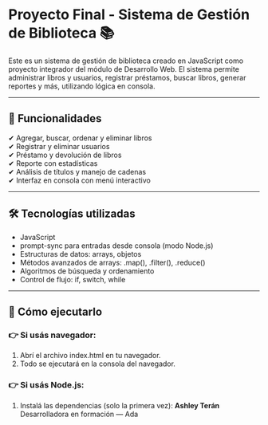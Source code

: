 # Proyecto Final - Sistema de Gestión de Biblioteca 📚

Este es un sistema de gestión de biblioteca creado en JavaScript como proyecto integrador del módulo de Desarrollo Web. El sistema permite administrar libros y usuarios, registrar préstamos, buscar libros, generar reportes y más, utilizando lógica en consola.

---

## 🧠 Funcionalidades

✔ Agregar, buscar, ordenar y eliminar libros  
✔ Registrar y eliminar usuarios  
✔ Préstamo y devolución de libros  
✔ Reporte con estadísticas  
✔ Análisis de títulos y manejo de cadenas  
✔ Interfaz en consola con menú interactivo

---

## 🛠 Tecnologías utilizadas

- JavaScript
- prompt-sync para entradas desde consola (modo Node.js)
- Estructuras de datos: arrays, objetos
- Métodos avanzados de arrays: .map(), .filter(), .reduce()
- Algoritmos de búsqueda y ordenamiento
- Control de flujo: if, switch, while

---

## 🚀 Cómo ejecutarlo

### 👉 Si usás navegador:
1. Abrí el archivo index.html en tu navegador.
2. Todo se ejecutará en la consola del navegador.

### 👉 Si usás Node.js:
1. Instalá las dependencias (solo la primera vez):
**Ashley Terán**  
Desarrolladora en formación — Ada 